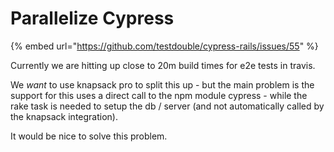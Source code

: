 # Parallelize Cypress

{% embed url="https://github.com/testdouble/cypress-rails/issues/55" %}



Currently we are hitting up close to 20m build times for e2e tests in travis.

We _want_ to use knapsack pro to split this up - but the main problem is the support for this uses a direct call to the npm module cypress - while the rake task is needed to setup the db / server \(and not automatically called by the knapsack integration\).

It would be nice to solve this problem.

